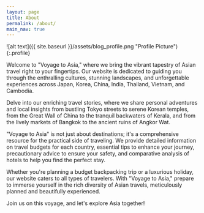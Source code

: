 ```yaml
---
layout: page
title: About
permalink: /about/
main_nav: true
---
```


![alt text]({{ site.baseurl }}/assets/blog_profile.png "Profile Picture"){:.profile}

Welcome to "Voyage to Asia," where we bring the vibrant tapestry of Asian travel right to your fingertips. Our website is dedicated to guiding you through the enthralling cultures, stunning landscapes, and unforgettable experiences across Japan, Korea, China, India, Thailand, Vietnam, and Cambodia. 

Delve into our enriching travel stories, where we share personal adventures and local insights from bustling Tokyo streets to serene Korean temples, from the Great Wall of China to the tranquil backwaters of Kerala, and from the lively markets of Bangkok to the ancient ruins of Angkor Wat. 

"Voyage to Asia" is not just about destinations; it's a comprehensive resource for the practical side of traveling. We provide detailed information on travel budgets for each country, essential tips to enhance your journey, precautionary advice to ensure your safety, and comparative analysis of hotels to help you find the perfect stay. 

Whether you're planning a budget backpacking trip or a luxurious holiday, our website caters to all types of travelers. With "Voyage to Asia," prepare to immerse yourself in the rich diversity of Asian travels, meticulously planned and beautifully experienced. 

Join us on this voyage, and let's explore Asia together!
